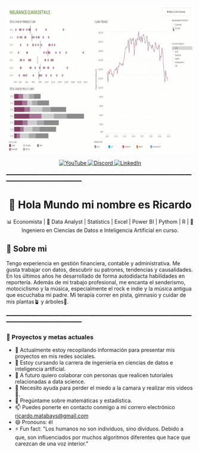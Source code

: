 <p align = "center">
  <img src="./Banner.gif" alt = "Banner Ricardo Matabay" width="800" height="400" />
</p>

<p align="center">
  <a href="https://youtube.com/@ricciduck?si=p2MYW4MoVmejipFA" target="_blank">
    <img src="https://img.shields.io/badge/YOUTUBE-red?style=for-the-badge&logo=youtube&logoColor=white" alt="YouTube" />
  </a>
  <a href="https://discord.com/users/1395875858912251974" target="_blank">
    <img src="https://img.shields.io/badge/DISCORD-5865F2?style=for-the-badge&logo=discord&logoColor=white" alt="Discord" />
  </a>
  <a href="https://www.linkedin.com/in/ricardo-matabay" target="_blank">
    <img src="https://img.shields.io/badge/LINKEDIN-0077B5?style=for-the-badge&logo=linkedin&logoColor=white" alt="LinkedIn" />
  </a>
</p>

━━━━━━━━━━━━━━━━━━━━━━━━━━━━━━━━━━━━━━━━━━━━━━━━━━━━━━━━━━━━━━━━━━━━━━━━━━━━━━━━━━━

<h1 align = "center"> 👋 Hola Mundo mi nombre es Ricardo</h1>
<p align = "center">
  📊 Economista |  🧮 Data Analyst | Statistics | Excel | Power BI | Pythom | R | 🤖 Ingeniero en Ciencias de Datos e Inteligencia Artificial en curso.  
</p>

## 🧠 Sobre mi
Tengo experiencia en gestión financiera, contable y administrativa. Me gusta trabajar con datos, descubrir su patrones, tendencias y causalidades. En los últimos años he desarrollado de forma autodidacta habilidades en reportería. Además de mi trabajo profesional, me encanta el senderismo, motociclismo y la música, especialmente el rock e indie y la música antigua que escuchaba mi padre. Mi terapía correr en pista, gimnasio y cuidar de mis plantas🪴 y árboles🌳.

━━━━━━━━━━━━━━━━━━━━━━━━━━━━━━━━━━━━━━━━━━━━━━━━━━━━━━━━━━━━━━━━━━━━━━━━━━━━━━━━━━━

### 🚀 Proyectos y metas actuales
- 🔭 Actualmente estoy recopilando información para presentar mis proyectos en mis redes sociales.
- 🌱 Estoy cursando la carrera de ingenieria en ciencias de datos e inteligencia artificial. 
- 👯 A futuro quiero colaborar con personas que realicen tutoriales relacionadas a data science. 
- 🤔 Necesito ayuda para perder el miedo a la camara y realizar mis videos 😬.  
- 💬 Pregúntame sobre matemáticas y estadística. 
- 📫 Puedes ponerte en contacto conmigo a mi correro electrónico ricardo.matabays@gmail.com
- 😄 Pronouns: él
- ⚡ Fun fact: "Los humanos no son individuos, sino dividuos. Debido a que, son influenciados por muchos algoritmos diferentes que hace que carezcan de una voz interior."

<!--
**Ricardomasi/Ricardomasi** is a ✨ _special_ ✨ repository because its `README.md` (this file) appears on your GitHub profile.
Here are some ideas to get you started:-->
